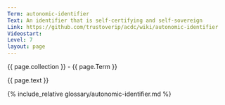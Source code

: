 ```yaml
---
Term: autonomic-identifier
Text: An identifier that is self-certifying and self-sovereign
Link: https://github.com/trustoverip/acdc/wiki/autonomic-identifier
Videostart: 
Level: 7
layout: page
---
```


{{ page.collection }} - {{ page.Term }}

   {{ page.text }}

{% include_relative glossary/autonomic-identifier.md %}
